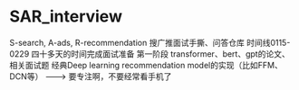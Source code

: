 # SAR_interview
S-search, A-ads, R-recommendation 搜广推面试手撕、问答仓库
时间线0115-0229 四十多天的时间完成面试准备
第一阶段
transformer、bert、gpt的论文、相关面试题
经典Deep learning recommendation model的实现（比如FFM、DCN等）
---> 要专注啊，不要经常看手机了
